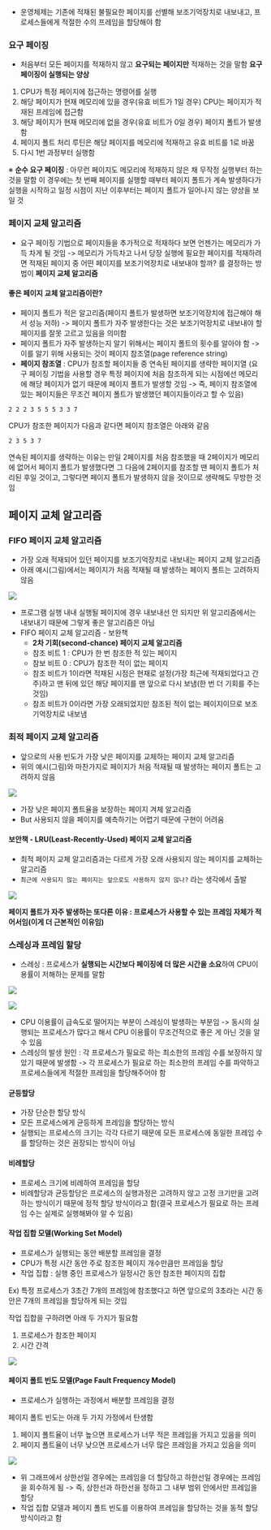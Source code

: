 - 운영체제는 기존에 적재된 불필요한 페이지를 선별해 보조기억장치로 내보내고, 프로세스들에게 적절한 수의 프레임을 할당해야 함
### 요구 페이징
- 처음부터 모든 페이지를 적재하지 않고 **요구되는 페이지만** 적재하는 것을 말함
**요구 페이징이 실행되는 양상**
1. CPU가 특정 페이지에 접근하는 명령어를 실행
2. 해당 페이지가 현재 메모리에 있을 경우(유효 비트가 1일 경우) CPU는 페이지가 적재된 프레임에 접근함
3. 해당 페이지가 현재 메모리에 없을 경우(유효 비트가 0일 경우) 페이지 폴트가 발생함
4. 페이지 폴트 처리 루틴은 해당 페이지를 메모리에 적재하고 유효 비트를 1로 바꿈
5. 다시 1번 과정부터 실행함

※ **순수 요구 페이징** : 아무런 페이지도 메모리에 적재하지 않은 채 무작정 실행부터 하는 것을 말함
이 경우에는 첫 번째 페이지를 실행할 때부터 페이지 폴트가 계속 발생하다가 실행을 시작하고 일정 시점이 지난 이후부터는 페이지 폴트가 일어나지 않는 양상을 보일 것

### 페이지 교체 알고리즘
- 요구 페이징 기법으로 페이지들을 추가적으로 적재하다 보면 언젠가는 메모리가 가득 차게 될 것임 
-> 메모리가 가득차고 나서 당장 실행에 필요한 페이지를 적재하려면 적재된 페이지 중 어떤 페이지를 보조기억장치로 내보내야 할까? 를 결정하는 방법이 **페이지 교체 알고리즘**
####  좋은 페이지 교체 알고리즘이란?
- 페이지 폴트가 적은 알고리즘(페이지 폴트가 발생하면 보조기억장치에 접근해야 해서 성능 저하) -> 페이지 폴트가 자주 발생한다는 것은 보조기억장치로 내보내야 할 페이지를 잘못 고르고 있음을 의미함
- 페이지 폴트가 자주 발생하는지 알기 위해서는 페이지 폴트의 횟수를 알아야 함 
-> 이를 알기 위해 사용되는 것이 페이지 참조열(page reference string)
- **페이지 참조열** : CPU가 참조할 페이지들 중 연속된 페이지를 생략한 페이지열
(요구 페이징 기법을 사용할 경우 특정 페이지에 처음 참조하게 되는 시점에선 메모리에 해당 페이지가 없기 때문에 페이지 폴트가 발생할 것임 -> 즉, 페이지 참조열에 있는 페이지들은 무조건 페이지 폴트가 발생했던 페이지들이라고 할 수 있음)

```
2 2 2 3 5 5 5 3 3 7
```
CPU가 참조한 페이지가 다음과 같다면 페이지 참조열은 아래와 같음
```
2 3 5 3 7
```
연속된 페이지를 생략하는 이유는 만일 2페이지를 처음 참조했을 때 2페이지가 메모리에 없어서 페이지 폴트가 발생했다면 그 다음에 2페이지를 참조할 땐 페이지 폴트가 처리된 후일 것이고, 그렇다면 페이지 폴트가 발생하지 않을 것이므로 생략해도 무방한 것임

## 페이지 교체 알고리즘
### FIFO 페이지 교체 알고리즘
- 가장 오래 적재되어 있던 페이지를 보조기억장치로 내보내는 페이지 교체 알고리즘
- 아래 예시(그림)에서는 페이지가 처음 적재될 때 발생하는 페이지 폴트는 고려하지 않음

![](../../README_resources/Pasted%20image%2020240503063624.png)

- 프로그램 실행 내내 실행될 페이지에 경우 내보내선 안 되지만 위 알고리즘에서는 내보내기 때문에 그렇게 좋은 알고리즘은 아님
- FIFO 페이지 교체 알고리즘 - 보완책
	- **2차 기회(second-chance) 페이지 교체 알고리즘**
	- 참조 비트 1 : CPU가 한 번 참조한 적 있는 페이지
	- 참보 비트 0 : CPU가 참조한 적이 없는 페이지
	- 참조 비트가 1이라면 적재된 시점은 현재로 설정(가장 최근에 적재되었다고 간주)하고 맨 뒤에 있던 해당 페이지를 맨 앞으로 다시 보냄(한 번 더 기회를 주는 것임)
	- 참조 비트가 0이라면 가장 오래되었지만 참조된 적이 없는 페이지이므로 보조기억장치로 내보냄

### 최적 페이지 교체 알고리즘
- 앞으로의 사용 빈도가 가장 낮은 페이지를 교체하는 페이지 교체 알고리즘
- 위의 예시(그림)와 마찬가지로 페이지가 처음 적재될 때 발생하는 페이지 폴트는 고려하지 않음

![](../../README_resources/Pasted%20image%2020240503065658.png)

- 가장 낮은 페이지 폴트율을 보장하는 페이지 겨체 알고리즘
- But 사용되지 않을 페이지를 예측하기는 어렵기 때문에 구현이 어려움
#### 보안책 - LRU(Least-Recently-Used) 페이지 교체 알고리즘
- 최적 페이지 교체 알고리즘과는 다르게 가장 오래 사용되지 않는 페이지를 교체하는 알고리즘
- `최근에 사용되지 않는 페이지는 앞으로도 사용하지 않지 않나?` 라는 생각에서 출발

![](../../README_resources/Pasted%20image%2020240507073718.png)

**페이지 폴트가 자주 발생하는 또다른 이유 : 프로세스가 사용할 수 있는 프레임 자체가 적어서임(이게 더 근본적인 이유임)**

### 스레싱과 프레임 할당
- 스레싱 : 프로세스가 **실행되는 시간보다 페이징에 더 많은 시간을 소요**하여 CPU이용률이 저해하는 문제를 말함

![](../../README_resources/Pasted%20image%2020240508070919.png)

![](../../README_resources/Pasted%20image%2020240507074048.png)

- CPU 이용률이 급속도로 떨어지는 부분이 스레싱이 발생하는 부분임 -> 동시의 실행되는 프로세스가 많다고 해서 CPU 이용률이 무조건적으로 좋은 게 아닌 것을 알 수 있음 
- 스레싱의 발생 원인 : 각 프로세스가 필요로 하는 최소한의 프레임 수를 보장하지 않았기 때문에 발생함 -> 각 프로세스가 필요로 하는 최소한의 프레임 수를 파악하고 프로세스들에게 적절한 프레임을 할당해주어야 함

#### 균등할당
- 가장 단순한 할당 방식
- 모든 프로세스에게 균등하게 프레임을 할당하는 방식
- 실행되는 프로세스의 크기는 각각 다르기 때문에 모든 프로세스에 동일한 프레임 수를 할당하는 것은 권장되는 방식이 아님

#### 비례할당
- 프로세스 크기에 비례하여 프레임을 할당
- 비례할당과 균등할당은 프로세스의 실행과정은 고려하지 않고 고정 크기만을 고려하는 방식이기 때문에 정적 할당 방식이라고 함(결국 프로세스가 필요로 하는 프레임 수는 실제로 실행해봐야 알 수 있음)

#### 작업 집합 모델(Working Set Model)
- 프로세스가 실행되는 동안 배분할 프레임을 결정
- CPU가 특정 시간 동안 주로 참조한 페이지 개수만큼만 프레임을 할당
- 작업 집합 : 실행 중인 프로세스가 일정시간 동안 참조한 페이지의 집합

Ex) 특정 프로세스가 3초간 7개의 프레임에 참조했다고 하면 앞으로의 3초라는 시간 동안은 7개의 프레임을 할당하게 되는 것임

작업 집합을 구하려면 아래 두 가지가 필요함
1. 프로세스가 참조한 페이지
2. 시간 간격

![](../../README_resources/Pasted%20image%2020240508071254.png)

#### 페이지 폴트 빈도 모델(Page Fault Frequency Model)
- 프로세스가 실행하는 과정에서 배분할 프레임을 결정

페이지 폴트 빈도는 아래 두 가지 가정에서 탄생함
1. 페이지 폴트율이 너무 높으면 프로세스가 너무 적은 프레임을 가지고 있음을 의미
2. 페이지 폴트율이 너무 낮으면 프로세스가 너무 많은 프레임을 가지고 있음을 의미

![](../../README_resources/Pasted%20image%2020240508071337.png)

- 위 그래프에서 상한선일 경우에는 프레임을 더 할당하고 하한선일 경우에는 프레임을 회수하게 됨 -> 즉, 상한선과 하한선을 정하고 그 내부 범위 안에서만 프레임을 할당
- 작업 집합 모델과 페이지 폴트 빈도를 이용하여 프레임을 할당하는 것을 동적 할당 방식이라고 함

